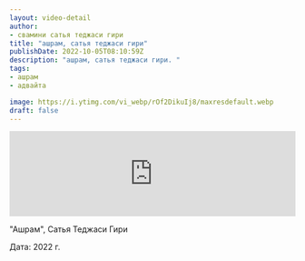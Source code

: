 ```yaml
---
layout: video-detail
author:
- свамини сатья теджаси гири
title: "ашрам, сатья теджаси гири"
publishDate: 2022-10-05T08:10:59Z
description: "ашрам, сатья теджаси гири. "
tags: 
- ашрам
- адвайта

image: https://i.ytimg.com/vi_webp/rOf2DikuIj8/maxresdefault.webp
draft: false
---
```


<iframe width="100%" src="https://www.youtube.com/embed/rOf2DikuIj8" frameborder="0" allowfullscreen=""></iframe> 

 "Ашрам", Сатья Теджаси Гири

 Дата: 2022 г.

  

 